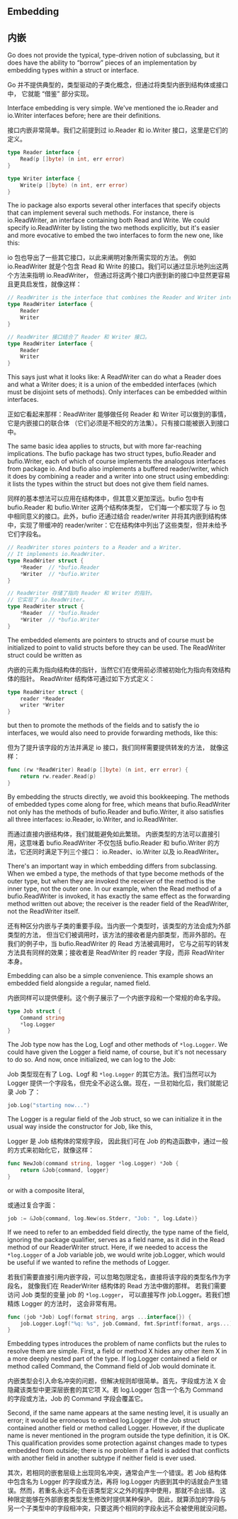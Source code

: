 ## Embedding

## 内嵌

Go does not provide the typical, type-driven notion of subclassing, but it does have the ability to “borrow” pieces of an implementation by embedding types within a struct or interface.

Go 并不提供典型的，类型驱动的子类化概念，但通过将类型内嵌到结构体或接口中， 它就能 “借鉴” 部分实现。

Interface embedding is very simple. We've mentioned the io.Reader and io.Writer interfaces before; here are their definitions.

接口内嵌非常简单。我们之前提到过 io.Reader 和 io.Writer 接口，这里是它们的定义。

```go
type Reader interface {
	Read(p []byte) (n int, err error)
}

type Writer interface {
	Write(p []byte) (n int, err error)
}
```
The io package also exports several other interfaces that specify objects that can implement several such methods. For instance, there is io.ReadWriter, an interface containing both Read and Write. We could specify io.ReadWriter by listing the two methods explicitly, but it's easier and more evocative to embed the two interfaces to form the new one, like this:

io 包也导出了一些其它接口，以此来阐明对象所需实现的方法。 例如 io.ReadWriter 就是个包含 Read 和 Write 的接口。我们可以通过显示地列出这两个方法来指明 io.ReadWriter， 但通过将这两个接口内嵌到新的接口中显然更容易且更具启发性，就像这样：

```go
// ReadWriter is the interface that combines the Reader and Writer interfaces.
type ReadWriter interface {
	Reader
	Writer
}
```
```go
// ReadWriter 接口结合了 Reader 和 Writer 接口。
type ReadWriter interface {
	Reader
	Writer
}
```
This says just what it looks like: A ReadWriter can do what a Reader does and what a Writer does; it is a union of the embedded interfaces (which must be disjoint sets of methods). Only interfaces can be embedded within interfaces.

正如它看起来那样：ReadWriter 能够做任何 Reader 和 Writer 可以做到的事情，它是内嵌接口的联合体 （它们必须是不相交的方法集）。只有接口能被嵌入到接口中。

The same basic idea applies to structs, but with more far-reaching implications. The bufio package has two struct types, bufio.Reader and bufio.Writer, each of which of course implements the analogous interfaces from package io. And bufio also implements a buffered reader/writer, which it does by combining a reader and a writer into one struct using embedding: it lists the types within the struct but does not give them field names.

同样的基本想法可以应用在结构体中，但其意义更加深远。bufio 包中有 bufio.Reader 和 bufio.Writer 这两个结构体类型， 它们每一个都实现了与 io 包中相同意义的接口。此外，bufio 还通过结合 reader/writer 并将其内嵌到结构体中，实现了带缓冲的 reader/writer：它在结构体中列出了这些类型，但并未给予它们字段名。

```go
// ReadWriter stores pointers to a Reader and a Writer.
// It implements io.ReadWriter.
type ReadWriter struct {
	*Reader  // *bufio.Reader
	*Writer  // *bufio.Writer
}
```
```go
// ReadWriter 存储了指向 Reader 和 Writer 的指针。
// 它实现了 io.ReadWriter。
type ReadWriter struct {
	*Reader  // *bufio.Reader
	*Writer  // *bufio.Writer
}
```
The embedded elements are pointers to structs and of course must be initialized to point to valid structs before they can be used. The ReadWriter struct could be written as

内嵌的元素为指向结构体的指针，当然它们在使用前必须被初始化为指向有效结构体的指针。 ReadWriter 结构体可通过如下方式定义：

```go
type ReadWriter struct {
	reader *Reader
	writer *Writer
}
```
but then to promote the methods of the fields and to satisfy the io interfaces, we would also need to provide forwarding methods, like this:

但为了提升该字段的方法并满足 io 接口，我们同样需要提供转发的方法， 就像这样：

```go
func (rw *ReadWriter) Read(p []byte) (n int, err error) {
	return rw.reader.Read(p)
}
```
By embedding the structs directly, we avoid this bookkeeping. The methods of embedded types come along for free, which means that bufio.ReadWriter not only has the methods of bufio.Reader and bufio.Writer, it also satisfies all three interfaces: io.Reader, io.Writer, and io.ReadWriter.

而通过直接内嵌结构体，我们就能避免如此繁琐。 内嵌类型的方法可以直接引用，这意味着 bufio.ReadWriter 不仅包括 bufio.Reader 和 bufio.Writer 的方法，它还同时满足下列三个接口： io.Reader、io.Writer 以及 io.ReadWriter。

There's an important way in which embedding differs from subclassing. When we embed a type, the methods of that type become methods of the outer type, but when they are invoked the receiver of the method is the inner type, not the outer one. In our example, when the Read method of a bufio.ReadWriter is invoked, it has exactly the same effect as the forwarding method written out above; the receiver is the reader field of the ReadWriter, not the ReadWriter itself.

还有种区分内嵌与子类的重要手段。当内嵌一个类型时，该类型的方法会成为外部类型的方法， 但当它们被调用时，该方法的接收者是内部类型，而非外部的。在我们的例子中，当 bufio.ReadWriter 的 Read 方法被调用时， 它与之前写的转发方法具有同样的效果；接收者是 ReadWriter 的 reader 字段，而非 ReadWriter 本身。

Embedding can also be a simple convenience. This example shows an embedded field alongside a regular, named field.

内嵌同样可以提供便利。这个例子展示了一个内嵌字段和一个常规的命名字段。

```go
type Job struct {
	Command string
	*log.Logger
}
```
The Job type now has the Log, Logf and other methods of `*log.Logger`. We could have given the Logger a field name, of course, but it's not necessary to do so. And now, once initialized, we can log to the Job:

Job 类型现在有了 Log、Logf 和 `*log.Logger` 的其它方法。我们当然可以为 Logger 提供一个字段名，但完全不必这么做。现在，一旦初始化后，我们就能记录 Job 了：

```go
job.Log("starting now...")
```
The Logger is a regular field of the Job struct, so we can initialize it in the usual way inside the constructor for Job, like this,

Logger 是 Job 结构体的常规字段， 因此我们可在 Job 的构造函数中，通过一般的方式来初始化它，就像这样：

```go
func NewJob(command string, logger *log.Logger) *Job {
	return &Job{command, logger}
}
```
or with a composite literal,

或通过复合字面：

```go
job := &Job{command, log.New(os.Stderr, "Job: ", log.Ldate)}
```
If we need to refer to an embedded field directly, the type name of the field, ignoring the package qualifier, serves as a field name, as it did in the Read method of our ReaderWriter struct. Here, if we needed to access the `*log.Logger` of a Job variable job, we would write job.Logger, which would be useful if we wanted to refine the methods of Logger.

若我们需要直接引用内嵌字段，可以忽略包限定名，直接将该字段的类型名作为字段名， 就像我们在 ReaderWriter 结构体的 Read 方法中做的那样。 若我们需要访问 Job 类型的变量 job 的 `*log.Logger`， 可以直接写作 job.Logger。若我们想精炼 Logger 的方法时， 这会非常有用。

```go
func (job *Job) Logf(format string, args ...interface{}) {
	job.Logger.Logf("%q: %s", job.Command, fmt.Sprintf(format, args...))
}

```
Embedding types introduces the problem of name conflicts but the rules to resolve them are simple. First, a field or method X hides any other item X in a more deeply nested part of the type. If log.Logger contained a field or method called Command, the Command field of Job would dominate it.

内嵌类型会引入命名冲突的问题，但解决规则却很简单。首先，字段或方法 X 会隐藏该类型中更深层嵌套的其它项 X。若 log.Logger 包含一个名为 Command 的字段或方法，Job 的 Command 字段会覆盖它。

Second, if the same name appears at the same nesting level, it is usually an error; it would be erroneous to embed log.Logger if the Job struct contained another field or method called Logger. However, if the duplicate name is never mentioned in the program outside the type definition, it is OK. This qualification provides some protection against changes made to types embedded from outside; there is no problem if a field is added that conflicts with another field in another subtype if neither field is ever used.

其次，若相同的嵌套层级上出现同名冲突，通常会产生一个错误。若 Job 结构体中包含名为 Logger 的字段或方法，再将 log.Logger 内嵌到其中的话就会产生错误。然而，若重名永远不会在该类型定义之外的程序中使用，那就不会出错。 这种限定能够在外部嵌套类型发生修改时提供某种保护。 因此，就算添加的字段与另一个子类型中的字段相冲突，只要这两个相同的字段永远不会被使用就没问题。
